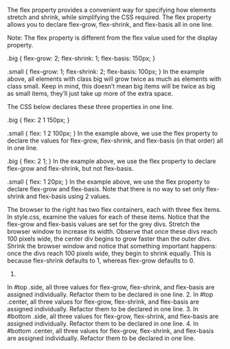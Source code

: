 The flex property provides a convenient way for specifying how elements stretch and shrink, while simplifying the CSS required. The flex property allows you to declare flex-grow, flex-shrink, and flex-basis all in one line.

Note: The flex property is different from the flex value used for the display property.

.big {
  flex-grow: 2;
  flex-shrink: 1;
  flex-basis: 150px;
}

.small {
  flex-grow: 1;
  flex-shrink: 2;
  flex-basis: 100px;
}
In the example above, all elements with class big will grow twice as much as elements with class small. Keep in mind, this doesn’t mean big items will be twice as big as small items, they’ll just take up more of the extra space.

The CSS below declares these three properties in one line.

.big {
  flex: 2 1 150px;
}

.small {
  flex: 1 2 100px;
}
In the example above, we use the flex property to declare the values for flex-grow, flex-shrink, and flex-basis (in that order) all in one line.

.big {
 flex: 2 1;
}
In the example above, we use the flex property to declare flex-grow and flex-shrink, but not flex-basis.

.small {
  flex: 1 20px;
}
In the example above, we use the flex property to declare flex-grow and flex-basis. Note that there is no way to set only flex-shrink and flex-basis using 2 values.

The browser to the right has two flex containers, each with three flex items. In style.css, examine the values for each of these items. Notice that the flex-grow and flex-basis values are set for the grey divs. Stretch the browser window to increase its width. Observe that once these divs reach 100 pixels wide, the center div begins to grow faster than the outer divs. Shrink the browser window and notice that something important happens: once the divs reach 100 pixels wide, they begin to shrink equally. This is because flex-shrink defaults to 1, whereas flex-grow defaults to 0.

1.
In #top .side, all three values for flex-grow, flex-shrink, and flex-basis are assigned individually. Refactor them to be declared in one line.
2.
In #top .center, all three values for flex-grow, flex-shrink, and flex-basis are assigned individually. Refactor them to be declared in one line.
3.
In #bottom .side, all three values for flex-grow, flex-shrink, and flex-basis are assigned individually. Refactor them to be declared in one line.
4.
In #bottom .center, all three values for flex-grow, flex-shrink, and flex-basis are assigned individually. Refactor them to be declared in one line.

<!--  -->
